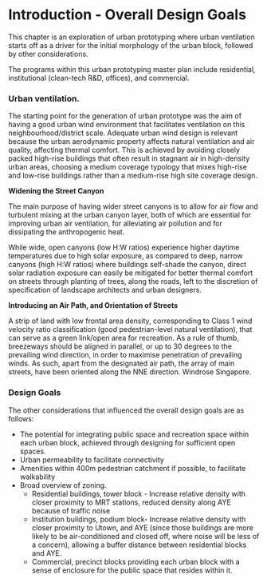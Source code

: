 # Introduction - Overall Design Goals 

This chapter is an exploration of urban prototyping where urban ventilation starts off as a driver for the initial morphology of the urban block, followed by other considerations.

The programs within this urban prototyping master plan include residential, institutional (clean-tech R&D, offices), and commercial. 

### Urban ventilation. 

The starting point for the generation of urban prototype was the aim of having a good urban wind environment that facilitates ventilation on this neighbourhood/district scale. Adequate urban wind design is relevant because the urban aerodynamic property affects natural ventilation and air quality, affecting thermal comfort. 
This is achieved by avoiding closely packed high-rise buildings that often result in stagnant air in high-density urban areas, choosing a medium coverage typology that mixes high-rise and low-rise buildings rather than a medium-rise high site coverage design. 

__Widening the Street Canyon__

The main purpose of having wider street canyons is to allow for air flow and turbulent mixing at the urban canyon layer, both of which are essential for improving urban air ventilation, for alleviating air pollution and for dissipating the anthropogenic heat.

While wide, open canyons (low H:W ratios) experience higher daytime temperatures due to high solar exposure, as compared to deep, narrow canyons (high H:W ratios) where buildings self-shade the canyon, direct solar radiation exposure can easily be mitigated for better thermal comfort on streets through planting of trees, along the roads, left to the discretion of specification of landscape architects and urban designers. 

__Introducing an Air Path, and Orientation of Streets__

A strip of land with low frontal area density, corresponding to Class 1 wind velocity ratio classification (good pedestrian-level natural ventilation), that can serve as a green link/open area for recreation. 
As a rule of thumb, breezeways should be aligned in parallel, or up to 30 degrees to the prevailing wind direction, in order to maximise penetration of prevailing winds. As such, apart from the designated air path, the array of main streets, have been oriented along the NNE direction. 
Windrose Singapore. 

### Design Goals

The other considerations that influenced the overall design goals are as follows: 
* The potential for integrating public space and recreation space within each urban block, achieved through designing for sufficient open spaces. 
* Urban permeability to facilitate connectivity
* Amenities within 400m pedestrian catchment if possible, to facilitate walkability 
* Broad overview of zoning. 
  * Residential buildings, tower block -  Increase relative density with closer proximity to MRT stations, reduced density along AYE because of traffic noise
  * Institution buildings, podium block- Increase relative density with closer proximity to Utown, and AYE (since those buildings are more likely to be air-conditioned and closed off, where noise will be less of a concern), allowing a buffer distance between residential blocks and AYE. 
  * Commercial, precinct blocks providing each urban block with a sense of enclosure for the public space that resides within it. 


